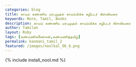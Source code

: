 ```yaml
---  
categories: blog  
title: காமம் கண்ணிய மரபுமுதல் காமம்மிக்க கழிபடர் கிளவிவரை
keywords: More, Tamil, Books  
description: காமம் கண்ணிய மரபுமுதல் காமம்மிக்க கழிபடர் கிளவிவரை
author: Tamilan  
layout: Ruby  
tags: [கண்மணிகணேசன்,கண்மணித்தமிழ்]
permalink: kanmani_tamil_2  
featured: /images/noolkal_96_6.png  
---  
```

{% include install_nool.md %} 

